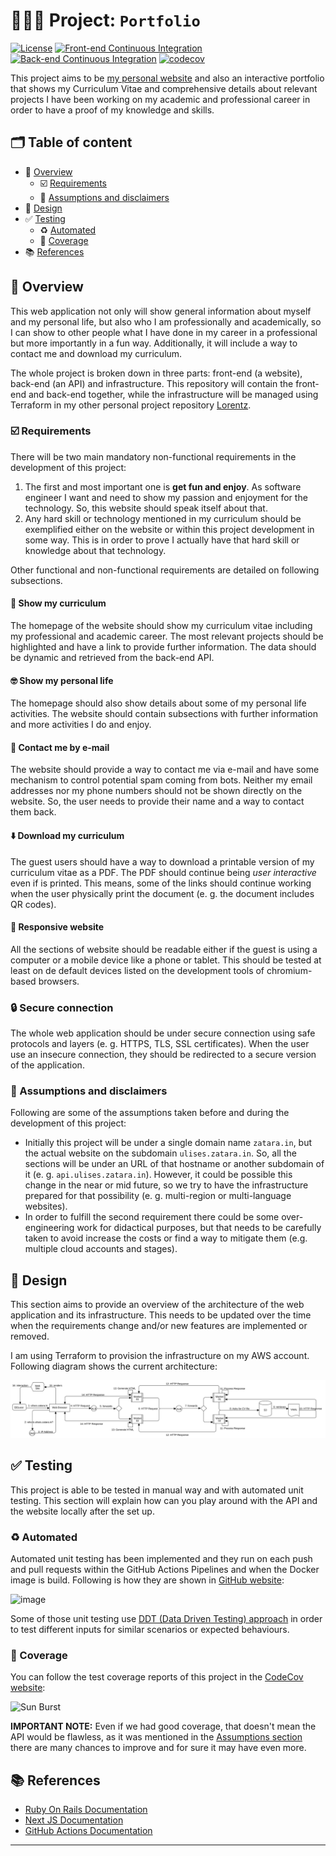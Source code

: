 # 👨🏽‍💻 Project: `Portfolio`
[![License](https://img.shields.io/badge/License-BSD_3--Clause-blue.svg)](https://opensource.org/licenses/BSD-3-Clause) [![Front-end Continuous Integration](https://github.com/zatarain/portfolio/actions/workflows/front-end.yml/badge.svg)](https://github.com/zatarain/portfolio/actions/workflows/front-end.yml) [![Back-end Continuous Integration](https://github.com/zatarain/portfolio/actions/workflows/back-end.yml/badge.svg)](https://github.com/zatarain/portfolio/actions/workflows/back-end.yml) [![codecov](https://codecov.io/gh/zatarain/portfolio/branch/main/graph/badge.svg?token=CKLB4JPO9T)](https://codecov.io/gh/zatarain/portfolio)

This project aims to be [my personal website][ulises-zatarain] and also an interactive portfolio that shows my Curriculum Vitae and comprehensive details about relevant projects I have been working on my academic and professional career in order to have a proof of my knowledge and skills.

## 🗂️ Table of content

* 🔭 [Overview](#📹-overview)
  - ☑️ [Requirements](#-requirements)
  - 🤔 [Assumptions and disclaimers](#-assumptions-and-disclaimers)
* 📐 [Design](#-design)
* ✅ [Testing](#-testing)
  - ♻️ [Automated](#-automated)
  - 💯 [Coverage](#-coverage)
* 📚 [References](#-references)

## 🔭 Overview
This web application not only will show general information about myself and my personal life, but also who I am professionally and academically, so I can show to other people what I have done in my career in a professional but more importantly in a fun way. Additionally, it will include a way to contact me and download my curriculum.

The whole project is broken down in three parts: front-end (a website), back-end (an API) and infrastructure. This repository will contain the front-end and back-end together, while the infrastructure will be managed using Terraform in my other personal project repository [Lorentz][lorentz].

### ☑️ Requirements
There will be two main mandatory non-functional requirements in the development of this project:

1. The first and most important one is **get fun and enjoy**. As software engineer I want and need to show my passion and enjoyment for the technology. So, this website should speak itself about that.
2. Any hard skill or technology mentioned in my curriculum should be exemplified either on the website or within this project development in some way. This is in order to prove I actually have that hard skill or knowledge about that technology.

Other functional and non-functional requirements are detailed on following subsections.

#### 📃 Show my curriculum
The homepage of the website should show my curriculum vitae including my professional and academic career. The most relevant projects should be highlighted and have a link to provide further information. The data should be dynamic and retrieved from the back-end API.

#### 🤓 Show my personal life
The homepage should also show details about some of my personal life activities. The website should contain subsections with further information and more activities I do and enjoy.

#### 📧 Contact me by e-mail
The website should provide a way to contact me via e-mail and have some mechanism to control potential spam coming from bots. Neither my email addresses nor my phone numbers should not be shown directly on the website. So, the user needs to provide their name and a way to contact them back.

#### ⬇️ Download my curriculum
The guest users should have a way to download a printable version of my curriculum vitae as a PDF. The PDF should continue being *user interactive* even if is printed. This means, some of the links should continue working when the user physically print the document (e. g. the document includes QR codes).

#### 📱 Responsive website
All the sections of website should be readable either if the guest is using a computer or a mobile device like a phone or tablet. This should be tested at least on de default devices listed on the development tools of chromium-based browsers.

### 🔒 Secure connection
The whole web application should be under secure connection using safe protocols and layers (e. g. HTTPS, TLS, SSL certificates). When the user use an insecure connection, they should be redirected to a secure version of the application.

### 🤔 Assumptions and disclaimers
Following are some of the assumptions taken before and during the development of this project:

 * Initially this project will be under a single domain name `zatara.in`, but the actual website on the subdomain `ulises.zatara.in`. So, all the sections will be under an URL of that hostname or another subdomain of it (e. g. `api.ulises.zatara.in`). However, it could be possible this change in the near or mid future, so we try to have the infrastructure prepared for that possibility (e. g. multi-region or multi-language websites).
 * In order to fulfill the second requirement there could be some over-engineering work for didactical purposes, but that needs to be carefully taken to avoid increase the costs or find a way to mitigate them (e.g. multiple cloud accounts and stages).

## 📐 Design
This section aims to provide an overview of the architecture of the web application and its infrastructure. This needs to be updated over the time when the requirements change and/or new features are implemented or removed.

I am using Terraform to provision the infrastructure on my AWS account. Following diagram shows the current architecture:

[![Architecture Overview](docs/diagrams/overview.svg)](docs/diagrams/overview.svg)

## ✅ Testing

This project is able to be tested in manual way and with automated unit testing. This section will explain how can you play around with the API and the website locally after the set up.

### ♻️ Automated
Automated unit testing has been implemented and they run on each push and pull requests within the GitHub Actions Pipelines and when the Docker image is build. Following is how they are shown in [GitHub website][portfolio-actions]:

![image](https://github.com/zatarain/portfolio/assets/539783/c443fe8f-1c7e-4481-a5e7-a9b7b3a9130c)

Some of those unit testing use [DDT (Data Driven Testing) approach][data-driven-testing] in order to test different inputs for similar scenarios or expected behaviours.

### 💯 Coverage
You can follow the test coverage reports of this project in the [CodeCov website][codecov-portfolio]:

![Sun Burst][codecov-sunburst]

**IMPORTANT NOTE:** Even if we had good coverage, that doesn't mean the API would be flawless, as it was mentioned in the [Assumptions section](#-assumptions-and-disclaimers) there are many chances to improve and for sure it may have even more.

## 📚 References

* [Ruby On Rails Documentation][ror-docs]
* [Next JS Documentation][next-docs]
* [GitHub Actions Documentation][github-actions-docs]
---

[ulises-zatarain]: https://ulises.zatara.in
[lorentz]: https://github.com/zatarain/lorentz
[ror-docs]: https://api.rubyonrails.org
[next-docs]: https://nextjs.org/docs
[github-actions]: https://github.com/features/actions
[github-actions-docs]: https://docs.github.com/en/actions
[codecov-portfolio]: https://app.codecov.io/gh/zatarain/portfolio
[codecov-sunburst]: https://codecov.io/gh/zatarain/portfolio/branch/main/graphs/sunburst.svg?token=CKLB4JPO9T
[codecov-grid]: https://codecov.io/gh/zatarain/portfolio/branch/main/graphs/tree.svg?token=CKLB4JPO9T
[codecov-icicle]: https://codecov.io/gh/zatarain/portfolio/branch/main/graphs/icicle.svg?token=CKLB4JPO9T
[portfolio-actions]: https://github.com/zatarain/portfolio/actions
[back-end-pipeline]: https://github.com/zatarain/portfolio/blob/main/.github/workflows/back-end.yml
[front-end-pipeline]: https://github.com/zatarain/portfolio/blob/main/.github/workflows/front-end.yml
[compose-yml]: https://github.com/zatarain/portfolio/blob/main/compose.yml
[postman-website]: https://www.postman.com
[data-driven-testing]: https://en.wikipedia.org/wiki/Data-driven_testing
